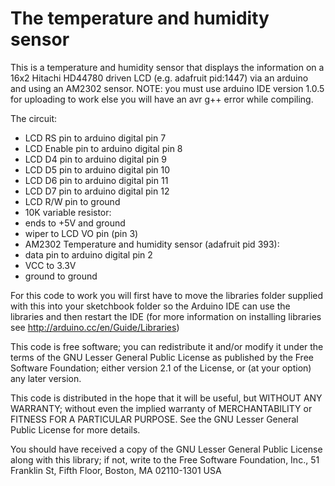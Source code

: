 The temperature and humidity sensor
=========================================

This is a temperature and humidity sensor that displays the information on a 16x2 Hitachi HD44780 driven LCD (e.g. adafruit pid:1447) via an arduino and using an AM2302 sensor. NOTE: you must use arduino IDE version 1.0.5 for uploading to work else you will have an avr g++ error while compiling.

  The circuit:
 * LCD RS pin to arduino digital pin 7
 * LCD Enable pin to arduino digital pin 8
 * LCD D4 pin to arduino digital pin 9
 * LCD D5 pin to arduino digital pin 10
 * LCD D6 pin to arduino digital pin 11
 * LCD D7 pin to arduino digital pin 12
 * LCD R/W pin to ground
 * 10K variable resistor:
 * ends to +5V and ground
 * wiper to LCD VO pin (pin 3)
 * AM2302 Temperature and humidity sensor (adafruit pid 393):
 * data pin to arduino digital pin 2
 * VCC to 3.3V
 * ground to ground

For this code to work you will first have to move the libraries folder supplied with this into your sketchbook folder so the Arduino IDE can use the libraries and then restart the IDE (for more information on installing libraries see http://arduino.cc/en/Guide/Libraries)

 This code is free software; you can redistribute it and/or
 modify it under the terms of the GNU Lesser General Public
 License as published by the Free Software Foundation; either
 version 2.1 of the License, or (at your option) any later version.

 This code is distributed in the hope that it will be useful,
 but WITHOUT ANY WARRANTY; without even the implied warranty of
 MERCHANTABILITY or FITNESS FOR A PARTICULAR PURPOSE. See the GNU
 Lesser General Public License for more details.

 You should have received a copy of the GNU Lesser General Public
 License along with this library; if not, write to the Free Software
 Foundation, Inc., 51 Franklin St, Fifth Floor, Boston, MA 02110-1301 USA
